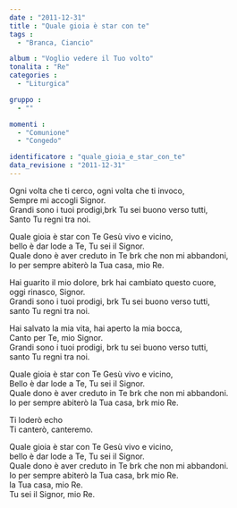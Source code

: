 ```yaml
---
date : "2011-12-31"
title : "Quale gioia è star con te"
tags : 
  - "Branca, Ciancio"

album : "Voglio vedere il Tuo volto"
tonalita : "Re"
categories : 
  - "Liturgica"

gruppo : 
  - ""

momenti : 
  - "Comunione"
  - "Congedo"

identificatore : "quale_gioia_e_star_con_te"
data_revisione : "2011-12-31"
---
```

  
  
  
  
  
  
  
  
  
  
Ogni volta che ti cerco, ogni volta che ti invoco,  
Sempre mi accogli Signor.    
Grandi sono i tuoi prodigi,brk Tu sei buono verso tutti,   
Santo Tu regni tra noi.    
  
  
  
Quale gioia è star con Te Gesù vivo e vicino,  
bello è dar lode a Te, Tu sei il Signor.  
Quale dono è aver creduto in Te brk che non mi abbandoni,  
Io per sempre abiterò la Tua casa, mio Re.  
  
  
  
  
  
  
  
  
  
  
  
Hai guarito il mio dolore, brk hai cambiato questo cuore,  
oggi rinasco, Signor.   
Grandi sono i tuoi prodigi, brk Tu sei buono verso tutti,   
santo Tu regni tra noi.  
  
  
  
Hai salvato la mia vita, hai aperto la mia bocca,  
Canto per Te, mio Signor.   
Grandi sono i tuoi prodigi, brk tu sei buono verso tutti,  
santo Tu regni tra noi.    
  
  
  
Quale gioia è star con Te Gesù vivo e vicino,  
Bello è dar lode a Te, Tu sei il Signor.  
Quale dono è aver creduto in Te brk che non mi abbandoni.  
Io per sempre abiterò la Tua casa, brk mio Re.  
  
Ti loderò echo  
Ti canterò, canteremo.  
  
Quale gioia è star con Te Gesù vivo e vicino,  
bello è dar lode a Te, Tu sei il Signor.  
Quale dono è aver creduto in Te brk che non mi abbandoni.  
Io per sempre abiterò la Tua casa, brk mio Re.    
la Tua casa, mio Re.    
Tu sei il Signor, mio Re.  
  
  
  
  
  
